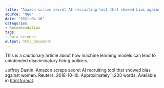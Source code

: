 ```yaml
---
title: "Amazon scraps secret AI recruiting tool that showed bias against women"
source: "New"
date: "2021-04-16"
categories:
- Recommendation
tags:
- Data science
output: html_document
---
```


This is a cautionary article about how machine learning models can lead to unintended discriminatory hiring policies.

<!--more-->

Jeffrey Dastin. Amazon scraps secret AI recruiting tool that showed bias against women. Reuters, 2018-10-10. Approximately 1,200 words. Available in [html format][das1].

[das1]: https://www.reuters.com/article/us-amazon-com-jobs-automation-insight/amazon-scraps-secret-ai-recruiting-tool-that-showed-bias-against-women-idUSKCN1MK08G
